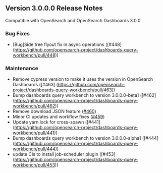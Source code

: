 ## Version 3.0.0.0 Release Notes

Compatible with OpenSearch and OpenSearch Dashboards 3.0.0

### Bug Fixes

- [Bug]Side tree flyout fix in async operations ([#448] (https://github.com/opensearch-project/dashboards-query-workbench/pull/448))

### Maintenance

- Remove cypress version to make it uses the version in OpenSearch Dashboards ([#463] (https://github.com/opensearch-project/dashboards-query-workbench/pull/463))
- Bump dashboards query workbench to version 3.0.0.0-beta1 ([#462] (https://github.com/opensearch-project/dashboards-query-workbench/pull/462))
- Remove download JSON feature ([#460](https://github.com/opensearch-project/dashboards-query-workbench/pull/460))
- Minor CI updates and workflow fixes ([#459](https://github.com/opensearch-project/dashboards-query-workbench/pull/459))
- Update yarn.lock for cross-spawn ([#441] (https://github.com/opensearch-project/dashboards-query-workbench/pull/441))
- Bump dashboards query workbench to version 3.0.0.0-alpha1 ([#444] (https://github.com/opensearch-project/dashboards-query-workbench/pull/444))
- update CIs to install job-scheduler plugin ([#453] (https://github.com/opensearch-project/dashboards-query-workbench/pull/453))

